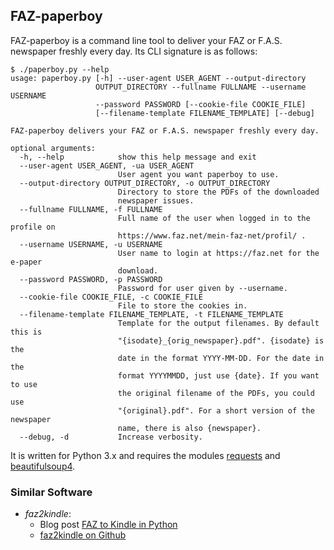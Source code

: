 ## FAZ-paperboy

FAZ-paperboy is a command line tool to deliver your FAZ or F.A.S.
newspaper freshly every day. Its CLI signature is as follows:

    $ ./paperboy.py --help
    usage: paperboy.py [-h] --user-agent USER_AGENT --output-directory
                       OUTPUT_DIRECTORY --fullname FULLNAME --username USERNAME
                       --password PASSWORD [--cookie-file COOKIE_FILE]
                       [--filename-template FILENAME_TEMPLATE] [--debug]
    
    FAZ-paperboy delivers your FAZ or F.A.S. newspaper freshly every day.
    
    optional arguments:
      -h, --help            show this help message and exit
      --user-agent USER_AGENT, -ua USER_AGENT
                            User agent you want paperboy to use.
      --output-directory OUTPUT_DIRECTORY, -o OUTPUT_DIRECTORY
                            Directory to store the PDFs of the downloaded
                            newspaper issues.
      --fullname FULLNAME, -f FULLNAME
                            Full name of the user when logged in to the profile on
                            https://www.faz.net/mein-faz-net/profil/ .
      --username USERNAME, -u USERNAME
                            User name to login at https://faz.net for the e-paper
                            download.
      --password PASSWORD, -p PASSWORD
                            Password for user given by --username.
      --cookie-file COOKIE_FILE, -c COOKIE_FILE
                            File to store the cookies in.
      --filename-template FILENAME_TEMPLATE, -t FILENAME_TEMPLATE
                            Template for the output filenames. By default this is
                            "{isodate}_{orig_newspaper}.pdf". {isodate} is the
                            date in the format YYYY-MM-DD. For the date in the
                            format YYYYMMDD, just use {date}. If you want to use
                            the original filename of the PDFs, you could use
                            "{original}.pdf". For a short version of the newspaper
                            name, there is also {newspaper}.
      --debug, -d           Increase verbosity.

It is written for Python 3.x and requires the modules
[requests](https://pypi.python.org/pypi/requests/) and
[beautifulsoup4](https://pypi.python.org/pypi/beautifulsoup4/).

### Similar Software

* *faz2kindle*:
  * Blog post [FAZ to Kindle in Python](http://www.peterhofmann.me/2013/11/faz-to-kindle-in-python/)
  * [faz2kindle on Github](https://github.com/peteh/faz2kindle)

